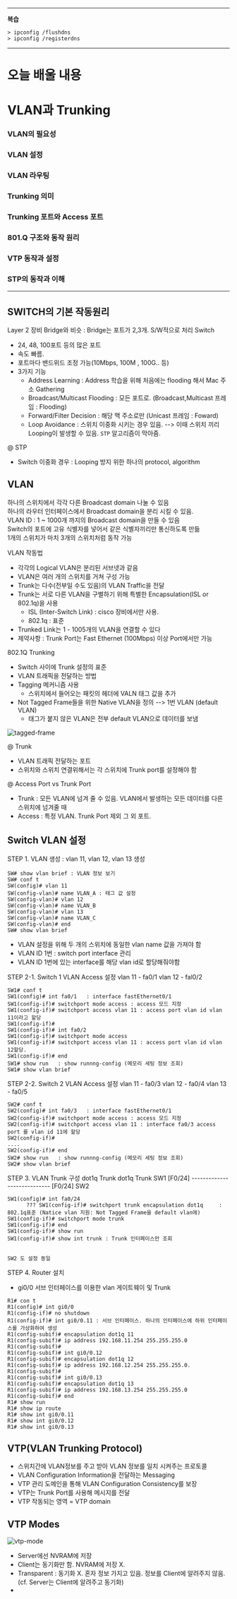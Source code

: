 ------------------------
**복습**


```
> ipconfig /flushdns
> ipconfig /registerdns
```


--------------------------


# 오늘 배울 내용
# VLAN과 Trunking
### VLAN의 필요성
### VLAN 설정
### VLAN 라우팅
### Trunking 의미
### Trunking 포트와 Access 포트
### 801.Q 구조와 동작 원리
### VTP 동작과 설정
### STP의 동작과 이해
------------



## SWITCH의 기본 작동원리
Layer 2 장비
Bridge와 비슷 : Bridge는 포트가 2,3개. S/W적으로 처리
Switch
 - 24, 48, 100포트 등의 많은 포트
 - 속도 빠름.
 - 포트마다 밴드위드 조정 가능(10Mbps, 100M , 100G.. 등)
 - 3가지 기능
	- Address Learning : Address 학습을 위해 처음에는 flooding 해서 Mac 주소 Gathering
	- Broadcast/Multicast Flooding : 모든 포트로. (Broadcast,Multicast 프레임 : Flooding)
	- Forward/Filter Decision : 해당 맥 주소로만 (Unicast 프레임 : Foward)
	- Loop Avoidance : 스위치 이중화 시키는 경우 있음. --> 이때 스위치 끼리 Looping이 발생할 수 있음. `STP` 알고리즘이 막아줌.

@ STP
 - Switch 이중화 경우 : Looping 방지 위한 하나의 protocol, algorithm

## VLAN
하나의 스위치에서 각각 다른 Broadcast domain 나눌 수 있음  
하나의 라우터 인터페이스에서 Broadcast domain을 분리 시킬 수 있음.  
VLAN ID : 1 ~ 1000개 까지의 Broadcast domain을 만들 수 있음  
Switch의 포트에 고유 식별자를 넣어서 같은 식별자끼리만 통신하도록 만듦  
1개의 스위치가 마치 3개의 스위치처럼 동작 가능

VLAN 작동법
 - 각각의 Logical VLAN은 분리된 서브넷과 같음
 - VLAN은 여러 개의 스위치를 거쳐 구성 가능
 - Trunk는 다수(전부일 수도 있음)의 VLAN Traffic을 전달
 - Trunk는 서로 다른 VLAN을 구별하기 위해 특별한 Encapsulation(ISL or 802.1q)을 사용
	- ISL (Inter-Switch Link) : cisco 장비에서만 사용.
	- 802.1q : 표준
 - Trunked Link는 1 - 1005개의 VLAN을 연결할 수 있다
 - 제약사항 : Trunk Port는 Fast Ethernet (100Mbps) 이상 Port에서만 가능  

802.1Q Trunking
 - Switch 사이에 Trunk 설정의 표준
 - VLAN 트래픽을 전달하는 방법
 - Tagging 메커니즘 사용 
	- 스위치에서 들어오는 패킷의 헤더에 VALN 태그 값을 추가
 - Not Tagged Frame들을 위한 Native VLAN을 정의 --> 1번 VLAN (default VLAN)
	- 태그가 붙지 않은 VLAN은 전부 default VLAN으로 데이터를 보냄  

![tagged-frame](/assets/img/tagged_frame.png)

@ Trunk
 - VLAN 트래픽 전달하는 포트
 - 스위치와 스위치 연결위해서는 각 스위치에 Trunk port를 설정해야 함

@ Access Port vs Trunk Port
 - Trunk : 모든 VLAN에 넘겨 줄 수 있음. VLAN에서 발생하는 모든 데이터를 다른 스위치에 넘겨줄 때
 - Access : 특정 VLAN. Trunk Port 제외 그 외 포트.


## Switch VLAN 설정  
STEP 1. VLAN 생성 : vlan 11, vlan 12, vlan 13 생성  
```
SW# show vlan brief : VLAN 정보 보기
SW# conf t
SW(config)# vlan 11
SW(config-vlan)# name VLAN_A : 태그 값 설정
SW(config-vlan)# vlan 12
SW(config-vlan)# name VLAN_B
SW(config-vlan)# vlan 13
SW(config-vlan)# name VLAN_C
SW(config-vlan)# end
SW# show vlan brief
```
 - VLAN 설정을 위해 두 개의 스위치에 동일한 vlan name 값을 가져야 함
 - VLAN ID 1번 : switch port interface 관리
 - VLAN ID 1번에 있는 interface를 해당 vlan id로 할당해줘야함  

STEP 2-1. Switch 1 VLAN Access 설정
	vlan 11 - fa0/1
	vlan 12 - fal0/2
```
SW1# conf t
SW1(config)# int fa0/1   : interface fastEthernet0/1
SW1(config-if)# switchport mode access : access 모드 지정
SW1(config-if)# switchport access vlan 11 : access port vlan id vlan 11이라고 할당
SW1(config-if)# 
SW1(config-if)# int fa0/2
SW1(config-if)# switchport mode access
SW1(config-if)# switchport access vlan 11 : access port vlan id vlan 12할당.
SW1(config-if)# end
SW1# show run   : show runnng-config (메모리 세팅 정보 조회)
SW1# show vlan brief
```

STEP 2-2. Switch 2 VLAN Access 설정
	vlan 11 - fa0/3
	vlan 12 - fa0/4
	vlan 13 - fa0/5
```
SW2# conf t
SW2(config)# int fa0/3   : interface fastEthernet0/1
SW2(config-if)# switchport mode access : access 모드 지정
SW2(config-if)# switchport access vlan 11 : interface fa0/3 access port 를 vlan id 11에 할당
SW2(config-if)# 
....
SW2(config-if)# end
SW2# show run   : show runnng-config (메모리 세팅 정보 조회)
SW2# show vlan brief
```


STEP 3. VLAN Trunk 구성
          dot1q Trunk               dot1q Trunk
SW1 [F0/24] ---------------------------- [F0/24] SW2


```
SW1(config)# int fa0/24
      ??? SW1(config-if)# switchport trunk encapsulation dot1q     : 802.1q표준 (Natice vlan 지원: Not Tagged Frame을 default vlan에)
SW1(config-if)# switchport mode trunk
SW1(config-if)# end
SW1(config-if)# show run
SW1(config-if)# show int trunk : Trunk 인터페이스만 조회


SW2 도 설정 동일
```


STEP 4. Router 설치
 - gi0/0 서브 인터페이스를 이용한 vlan 게이트웨이 및 Trunk

```
R1# con t
R1(config)# int gi0/0
R1(config-if)# no shutdown
R1(config-if)# int gi0/0.11 : 서브 인터페이스. 하나의 인터페이스에 하위 인터페이스를 가상화하여 생성
R1(config-subif)# encapsulation dot1q 11
R1(config-subif)# ip address 192.168.11.254 255.255.255.0
R1(config-subif)#
R1(config-subif)# int gi0/0.12
R1(config-subif)# encapsulation dot1q 12
R1(config-subif)# ip address 192.168.12.254 255.255.255.0.
R1(config-subif)#
R1(config-subif)# int gi0/0.13
R1(config-subif)# encapsulation dot1q 13
R1(config-subif)# ip address 192.168.13.254 255.255.255.0
R1(config-subif)# end
R1# show run
R1# show ip route
R1# show int gi0/0.11
R1# show int gi0/0.12
R1# show int gi0/0.13
```


## VTP(VLAN Trunking Protocol)
 - 스위치간에 VLAN정보를 주고 받아 VLAN 정보를 일치 시켜주는 프로토콜
 - VLAN Configuration Information을 전달하는 Messaging
 - VTP 관리 도메인을 통해 VLAN Configuration Consistency를 보장
 - VTP는 Trunk Port를 사용해 메시지를 전달
 - VTP 작동되는 영역 = VTP domain

## VTP Modes
![vtp-mode](/assets/img/vtp_mode.png)  
 - Server에선 NVRAM에 저장
 - Client는 동기화만 함. NVRAM에 저장 X.
 - Transparent : 동기화 X. 혼자 정보 가지고 있음. 정보를 Client에 알려주지 않음. (cf. Server는 Client에 알려주고 동기화)
 - 
